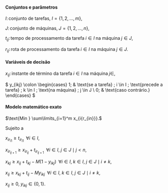 #### Conjuntos e parâmetros

$I \colon \text{conjunto de tarefas,} \; I = \{1,2,\ldots,m\},$

$J \colon \text{conjunto de máquinas,} \; J = \{1,2,\ldots,n\},$

$t_{ij} \colon \text{tempo de processamento da tarefa} \; i \in I \; \text{na máquina} \; j \in J,$

$r_{ij} \colon \text{rota de processamento da tarefa} \; i \in I \; \text{na máquina} \; j \in J.$

#### Variáveis de decisão

$x_{ij} \colon \text{instante de término da tarefa} \; i \in I \; \text{na máquina} \; j \in ,$

$
    y_{ikj} \colon
    \begin{cases}
    1; & \text{se a tarefa} \; i \in I \; \text{precede a tarefa} \; k \in I \; \text{na máquina} \; j \in J \\
    0; & \text{caso contrário.}
    \end{cases}
$

#### Modelo matemático exato

$\text{Min } \sum\limits_{i=1}^m x_{i{r_{in}}}.$

Sujeito a

$x_{ir_{i1}} \geq t_{ir_{i1}} \; \; \forall i \in I,$

$x_{ir_{i{j+1}}} \geq x_{ir_{ij}} + t_{ir_{i{j+1}}} \; \; \forall i \in I, \; j \in J \mid j \lt n,$

$x_{kj} \geq x_{ij} + t_{kj} - M(1 - y_{ikj}) \; \; \forall i \in I, \; k \in I, \; j \in J \mid i \neq k,$

$x_{ij} \geq x_{kj} + t_{ij} - My_{ikj} \; \; \forall i \in I, \; k \in I, \; j \in J \mid i \neq k,$

$x_{ij} \geq 0, \; y_{ikj} \in \{0,1\}.$


